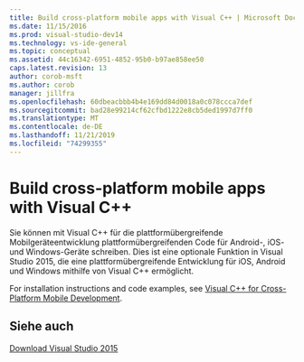 ```yaml
---
title: Build cross-platform mobile apps with Visual C++ | Microsoft Docs
ms.date: 11/15/2016
ms.prod: visual-studio-dev14
ms.technology: vs-ide-general
ms.topic: conceptual
ms.assetid: 44c16342-6951-4852-95b0-b97ae858ee50
caps.latest.revision: 13
author: corob-msft
ms.author: corob
manager: jillfra
ms.openlocfilehash: 60dbeacbbb4b4e169dd84d0018a0c078ccca7def
ms.sourcegitcommit: bad28e99214cf62cfbd1222e8cb5ded1997d7ff0
ms.translationtype: MT
ms.contentlocale: de-DE
ms.lasthandoff: 11/21/2019
ms.locfileid: "74299355"
---
```

# <a name="build-cross-platform-mobile-apps-with-visual-c"></a>Build cross-platform mobile apps with Visual C++
Sie können mit Visual C++ für die plattformübergreifende Mobilgeräteentwicklung plattformübergreifenden Code für Android-, iOS- und Windows-Geräte schreiben. Dies ist eine optionale Funktion in Visual Studio 2015, die eine plattformübergreifende Entwicklung für iOS, Android und Windows mithilfe von Visual C++ ermöglicht.  
  
 For installation instructions and code examples, see [Visual C++ for Cross-Platform Mobile Development](../cross-platform/visual-cpp-for-cross-platform-mobile-development.md).  
  
## <a name="see-also"></a>Siehe auch  
 [Download Visual Studio 2015](https://go.microsoft.com/fwlink/?linkid=517106)